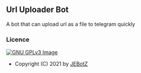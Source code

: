 ## Url Uploader Bot

A bot that can upload url as a file to telegram quickly

### Licence
[![GNU GPLv3 Image](https://www.gnu.org/graphics/gplv3-127x51.png)](http://www.gnu.org/licenses/gpl-3.0.en.html)  

- Copyright (C) 2021 by [JEBotZ](https://github.com/Infinity-Bots)
